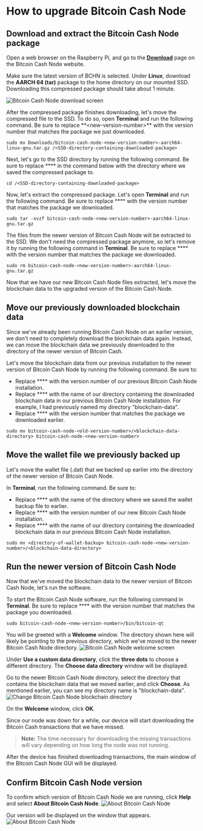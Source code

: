 # How to upgrade Bitcoin Cash Node

## Download and extract the Bitcoin Cash Node package

Open a web browser on the Raspberry Pi, and go to the **[Download](https://bitcoincashnode.org/en/download.html)** page on the Bitcoin Cash Node website.

Make sure the latest version of BCHN is selected. Under **Linux**, download the **AARCH 64 (tar)** package to the home directory on our mounted SSD. Downloading this compressed package should take about 1 minute.

![Bitcoin Cash Node download screen](https://github.com/josh-wong/bitcoin-cash-node-on-raspberry-pi/blob/main/docs/assets/screenshots/bitcoin_cash_node_download.png?raw=true)

After the compressed package finishes downloading, let's move the compressed file to the SSD. To do so, open **Terminal** and run the following command. Be sure to replace \*\*\<new-version-number\>\*\* with the version number that matches the package we just downloaded.

`sudo mv Downloads/bitcoin-cash-node-<new-version-number>-aarch64-linux-gnu.tar.gz /<SSD-directory-containing-downloaded-package>` 

Next, let's go to the SSD directory by running the following command. Be sure to replace \*\*<SSD-directory-containing-downloaded-package>\*\* in the command below with the directory where we saved the compressed package to.

 `cd /<SSD-directory-containing-downloaded-package>`

Now, let's extract the compressed package. Let's open **Terminal** and run the following command. Be sure to replace \*\*<new-version-number>\*\* with the version number that matches the package we downloaded.

`sudo tar -xvzf bitcoin-cash-node-<new-version-number>-aarch64-linux-gnu.tar.gz`

The files from the newer version of Bitcoin Cash Node will be extracted to the SSD. We don't need the compressed package anymore, so let's remove it by running the following command in **Terminal**. Be sure to replace \*\*<new-version-number>\*\* with the version number that matches the package we downloaded.

`sudo rm bitcoin-cash-node-<new-version-number>-aarch64-linux-gnu.tar.gz`

Now that we have our new Bitcoin Cash Node files extracted, let's move the blockchain data to the upgraded version of the Bitcoin Cash Node.

## Move our previously downloaded blockchain data

Since we've already been running Bitcoin Cash Node on an earlier version, we don't need to completely download the blockchain data again. Instead, we can move the blockchain data we previously downloaded to the directory of the newer version of Bitcoin Cash.

Let's move the blockchain data from our previous installation to the newer version of Bitcoin Cash Node by running the following command. Be sure to:

- Replace \*\*<old-version-number>\*\* with the version number of our previous Bitcoin Cash Node installation.
- Replace \*\*<blockchain-data-directory>\*\* with the name of our directory containing the downloaded blockchain data in our previous Bitcoin Cash Node installation. For example, I had previously named my directory "blockchain-data".
- Replace \*\*<new-version-number>\*\* with the version number that matches the package we downloaded earlier.

`sudo mv bitcoin-cash-node-<old-version-number>/<blockchain-data-directory> bitcoin-cash-node-<new-version-number>` 

## Move the wallet file we previously backed up

Let's move the wallet file (.dat) that we backed up earlier into the directory of the newer version of Bitcoin Cash Node.

In **Terminal**, run the following command. Be sure to:

- Replace \*\*<directory-of-wallet-backup>\*\* with the name of the directory where we saved the wallet backup file to earlier.
- Replace \*\*<new-version-number>\*\* with the version number of our new Bitcoin Cash Node installation.
- Replace \*\*<blockchain-data-directory>\*\* with the name of our directory containing the downloaded blockchain data in our previous Bitcoin Cash Node installation.

`sudo mv <directory-of-wallet-backup> bitcoin-cash-node-<new-version-number>/<blockchain-data-directory>`

## Run the newer version of Bitcoin Cash Node

Now that we've moved the blockchain data to the newer version of Bitcoin Cash Node, let's run the software. 

To start the Bitcoin Cash Node software, run the following command in **Terminal**. Be sure to replace \*\*<new-version-number>\*\* with the version number that matches the package you downloaded.

`sudo bitcoin-cash-node-<new-version-number>/bin/bitcoin-qt`

You will be greeted with a **Welcome** window. The directory shown here will likely be pointing to the previous directory, which we've moved to the newer Bitcoin Cash Node directory.
![Bitcoin Cash Node welcome screen](https://github.com/josh-wong/bitcoin-cash-node-on-raspberry-pi/blob/main/docs/assets/screenshots/upgrade_bitcoin_cash_node_welcome.png?raw=true)

Under **Use a custom data directory**, click the **three dots** to choose a different directory. The **Choose data directory** window will be displayed. 

Go to the newer Bitcoin Cash Node directory, select the directory that contains the blockchain data that we moved earlier, and click **Choose**. As mentioned earlier, you can see my directory name is "blockchain-data". 
![Change Bitcoin Cash Node blockchain directory](https://github.com/josh-wong/bitcoin-cash-node-on-raspberry-pi/blob/main/docs/assets/screenshots/upgrade_bitcoin_cash_node_welcome_change_directory.png?raw=true)

On the **Welcome** window, click **OK**. 

Since our node was down for a while, our device will start downloading the Bitcoin Cash transactions that we have missed.

> **Note:** The time necessary for downloading the missing transactions will vary depending on how long the node was not running.

After the device has finished downloading transactions, the main window of the Bitcoin Cash Node GUI will be displayed. 

## Confirm Bitcoin Cash Node version

To confirm which version of Bitcoin Cash Node we are running, click **Help** and select **About Bitcoin Cash Node**. 
![About Bitcoin Cash Node](https://github.com/josh-wong/bitcoin-cash-node-on-raspberry-pi/blob/main/docs/assets/screenshots/upgrade_bitcoin_cash_node_help_about.png?raw=true)

Our version will be displayed on the window that appears. 
![About Bitcoin Cash Node](https://github.com/josh-wong/bitcoin-cash-node-on-raspberry-pi/blob/main/docs/assets/screenshots/upgrade_bitcoin_cash_node_about.png?raw=true)